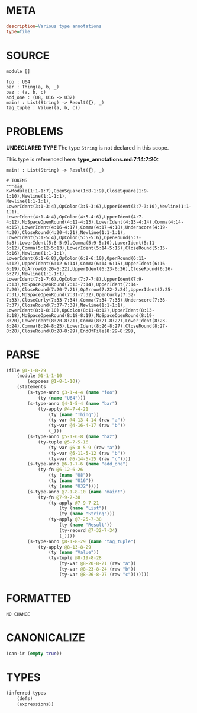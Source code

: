 # META
~~~ini
description=Various type annotations
type=file
~~~
# SOURCE
~~~roc
module []

foo : U64
bar : Thing(a, b, _)
baz : (a, b, c)
add_one : (U8, U16 -> U32)
main! : List(String) -> Result({}, _)
tag_tuple : Value((a, b, c))
~~~
# PROBLEMS
**UNDECLARED TYPE**
The type ``String`` is not declared in this scope.

This type is referenced here:
**type_annotations.md:7:14:7:20:**
```roc
main! : List(String) -> Result({}, _)
```



~~~
# TOKENS
~~~zig
KwModule(1:1-1:7),OpenSquare(1:8-1:9),CloseSquare(1:9-1:10),Newline(1:1-1:1),
Newline(1:1-1:1),
LowerIdent(3:1-3:4),OpColon(3:5-3:6),UpperIdent(3:7-3:10),Newline(1:1-1:1),
LowerIdent(4:1-4:4),OpColon(4:5-4:6),UpperIdent(4:7-4:12),NoSpaceOpenRound(4:12-4:13),LowerIdent(4:13-4:14),Comma(4:14-4:15),LowerIdent(4:16-4:17),Comma(4:17-4:18),Underscore(4:19-4:20),CloseRound(4:20-4:21),Newline(1:1-1:1),
LowerIdent(5:1-5:4),OpColon(5:5-5:6),OpenRound(5:7-5:8),LowerIdent(5:8-5:9),Comma(5:9-5:10),LowerIdent(5:11-5:12),Comma(5:12-5:13),LowerIdent(5:14-5:15),CloseRound(5:15-5:16),Newline(1:1-1:1),
LowerIdent(6:1-6:8),OpColon(6:9-6:10),OpenRound(6:11-6:12),UpperIdent(6:12-6:14),Comma(6:14-6:15),UpperIdent(6:16-6:19),OpArrow(6:20-6:22),UpperIdent(6:23-6:26),CloseRound(6:26-6:27),Newline(1:1-1:1),
LowerIdent(7:1-7:6),OpColon(7:7-7:8),UpperIdent(7:9-7:13),NoSpaceOpenRound(7:13-7:14),UpperIdent(7:14-7:20),CloseRound(7:20-7:21),OpArrow(7:22-7:24),UpperIdent(7:25-7:31),NoSpaceOpenRound(7:31-7:32),OpenCurly(7:32-7:33),CloseCurly(7:33-7:34),Comma(7:34-7:35),Underscore(7:36-7:37),CloseRound(7:37-7:38),Newline(1:1-1:1),
LowerIdent(8:1-8:10),OpColon(8:11-8:12),UpperIdent(8:13-8:18),NoSpaceOpenRound(8:18-8:19),NoSpaceOpenRound(8:19-8:20),LowerIdent(8:20-8:21),Comma(8:21-8:22),LowerIdent(8:23-8:24),Comma(8:24-8:25),LowerIdent(8:26-8:27),CloseRound(8:27-8:28),CloseRound(8:28-8:29),EndOfFile(8:29-8:29),
~~~
# PARSE
~~~clojure
(file @1-1-8-29
	(module @1-1-1-10
		(exposes @1-8-1-10))
	(statements
		(s-type-anno @3-1-4-4 (name "foo")
			(ty (name "U64")))
		(s-type-anno @4-1-5-4 (name "bar")
			(ty-apply @4-7-4-21
				(ty (name "Thing"))
				(ty-var @4-13-4-14 (raw "a"))
				(ty-var @4-16-4-17 (raw "b"))
				(_)))
		(s-type-anno @5-1-6-8 (name "baz")
			(ty-tuple @5-7-5-16
				(ty-var @5-8-5-9 (raw "a"))
				(ty-var @5-11-5-12 (raw "b"))
				(ty-var @5-14-5-15 (raw "c"))))
		(s-type-anno @6-1-7-6 (name "add_one")
			(ty-fn @6-12-6-26
				(ty (name "U8"))
				(ty (name "U16"))
				(ty (name "U32"))))
		(s-type-anno @7-1-8-10 (name "main!")
			(ty-fn @7-9-7-38
				(ty-apply @7-9-7-21
					(ty (name "List"))
					(ty (name "String")))
				(ty-apply @7-25-7-38
					(ty (name "Result"))
					(ty-record @7-32-7-34)
					(_))))
		(s-type-anno @8-1-8-29 (name "tag_tuple")
			(ty-apply @8-13-8-29
				(ty (name "Value"))
				(ty-tuple @8-19-8-28
					(ty-var @8-20-8-21 (raw "a"))
					(ty-var @8-23-8-24 (raw "b"))
					(ty-var @8-26-8-27 (raw "c")))))))
~~~
# FORMATTED
~~~roc
NO CHANGE
~~~
# CANONICALIZE
~~~clojure
(can-ir (empty true))
~~~
# TYPES
~~~clojure
(inferred-types
	(defs)
	(expressions))
~~~